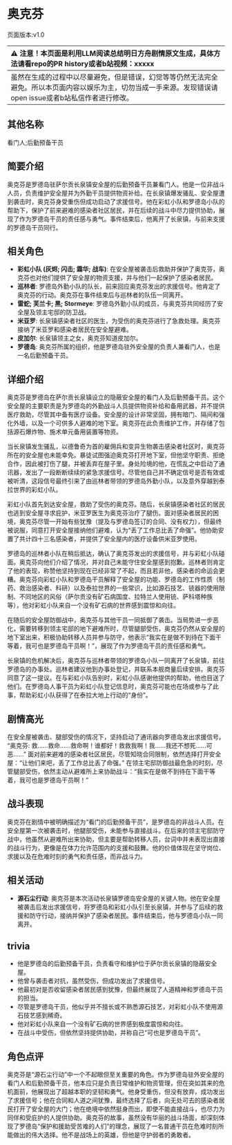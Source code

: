 # 奥克芬
页面版本:v1.0
 

| :warning: 注意！本页面是利用LLM阅读总结明日方舟剧情原文生成，具体方法请看repo的PR history或者b站视频：xxxxx           |
|:----------------------------|
| 虽然在生成的过程中以尽量避免，但是错误，幻觉等等仍然无法完全避免。所以本页面内容以娱乐为主，切勿当成一手来源。发现错误请open issue或者b站私信作者进行修改。|



## 其他名称
看门人;后勤预备干员
## 简要介绍
奥克芬是罗德岛驻萨尔贡长泉镇安全屋的后勤预备干员兼看门人。他是一位非战斗人员，负责维护安全屋并为外勤干员提供物资补给。在长泉镇爆发骚乱、安全屋遭到袭击时，奥克芬身受重伤但成功启动了求援信号。他在彩虹小队和罗德岛小队的帮助下，保护了前来避难的感染者社区居民，并在后续的战斗中尽力提供协助，展现了作为罗德岛干员的责任感与勇气。事件结束后，他离开了长泉镇，与前来支援的罗德岛干员同行。
## 相关角色
-   **彩虹小队 (灰烬; 闪击; 霜华; 战车)**: 在安全屋被袭击后救助并保护了奥克芬，奥克芬也对他们提供了安全屋的物资支援，并与他们一起保护了感染者居民。
-   **巡林者**: 罗德岛外勤小队的队长，前来回应奥克芬发出的求援信号。他肯定了奥克芬的行动。奥克芬在事件结束后与巡林者的队伍一同离开。
-   **雷蛇; 芙兰卡; 黑; Stormeye**: 罗德岛外勤小队的成员，与奥克芬共同经历了安全屋及领主宅邸的防卫战。
-   **米亚罗**: 长泉镇感染者社区的医生，为受伤的奥克芬进行了急救处理。奥克芬接纳了米亚罗和感染者居民在安全屋避难。
-   **皮加尔**: 长泉镇领主之女，奥克芬知道皮加尔。
-   **罗德岛**: 奥克芬所属的组织，他是罗德岛驻外安全屋的负责人兼看门人，也是一名后勤预备干员。
## 详细介绍
奥克芬是罗德岛在萨尔贡长泉镇设立的隐蔽安全屋的看门人及后勤预备干员。这个安全屋的主要职责是为罗德岛的外勤战斗人员提供物资补给和备用武器，并不提供医疗救助，尽管其中备有医疗设备。安全屋的设计非常坚固，拥有暗门、隔间和强化外墙，以及一个可供多人避难的地下室。奥克芬在此负责维护工作，并存储了包括源石爆炸物、施术单元备用装置等物资。

当长泉镇发生骚乱，以德鲁奇为首的雇佣兵和变异生物袭击感染者社区时，奥克芬所在的安全屋也未能幸免。暴徒试图强迫奥克芬打开地下室，但他坚守职责、拒绝合作，因此被打伤了腿，并被丢弃在屋子里。身处险境的他，在慌乱之中启动了通讯器，发出了一段断断续续的紧急求援信号。尽管他自己并不确定信号是否有效或被听清，这段信号最终引来了由巡林者带领的罗德岛外勤小队，以及意外穿越到泰拉世界的彩虹小队。

彩虹小队首先到达安全屋，救助了受伤的奥克芬。随后，长泉镇感染者社区的居民也逃到安全屋寻求庇护，米亚罗医生为奥克芬治疗了腿伤。面对感染者居民的困境，奥克芬尽管一开始有些犹豫（提及与罗德岛签订的合同、没有权力），但最终被说服，同意打开安全屋接纳他们避难，认为“丢了工作总比丢了命强”。他协助安置了共计四十三名感染者，并提供了安全屋内的医疗设备供米亚罗使用。

罗德岛的巡林者小队在稍后抵达，确认了奥克芬发出的求援信号，并与彩虹小队碰面。奥克芬向他们介绍了情况，并对自己未能守住安全屋感到抱歉。巡林者则肯定了他的表现，称赞他坚持到现在已经非常了不起，而且若非他，感染者的命运会更糟。奥克芬向彩虹小队和罗德岛干员解释了安全屋的功能、罗德岛的工作性质（制药、救治感染者、科研）以及泰拉世界的一些常识，比如源石技艺、铳器的使用限制、不同地区的风俗（萨尔贡没有矿石病国度、拉特兰人使用铳、萨科塔种族等），他对彩虹小队来自一个没有矿石病的世界感到震惊和向往。

在随后的安全屋防御战中，奥克芬与其他干员一同抵御了袭击。当局势进一步恶化，需要转移到领主宅邸的地下避难所时，尽管腿部受伤，奥克芬仍然从安全屋的地下室出来，积极协助转移人员并参与防守，他表示“我实在是做不到待在下面干等着，我可也是罗德岛干员啊！”，展现了作为罗德岛干员的责任感和勇气。

长泉镇的危机解决后，奥克芬与巡林者带领的罗德岛小队一同离开了长泉镇，前往罗德岛的办事处。巡林者建议他到办事处登记，并联系本舰商量后续安排。奥克芬同意了这一提议。在与彩虹小队告别时，彩虹小队感谢他提供的帮助，他也目送了他们。在罗德岛人事干员为彩虹小队登记信息时，奥克芬可能也在场或参与了此事，帮助彩虹小队获得了在泰拉大地上行动的“身份”。
## 剧情高光
在安全屋被袭击、腿部受伤的情况下，坚持启动了通讯器向罗德岛发出求援信号。
“奥克芬: 救......救命......救命啊！谁都好！救救我啊！我......我还不想死......可恶......”
面对前来避难的感染者社区居民，尽管知晓合同限制，依然选择打开安全屋：“让他们来吧，丢了工作总比丢了命强。”
在领主宅邸防御战最危急的时刻，尽管腿部受伤，依然主动从避难所上来协助战斗：“我实在是做不到待在下面干等着，我可也是罗德岛干员啊！”
## 战斗表现
奥克芬在剧情中被明确描述为“看门的后勤预备干员”，是罗德岛的非战斗人员。在安全屋第一次被袭击时，他腿部受伤，未能参与直接战斗。在后来的领主宅邸防守战中，他虽然从避难所出来协助，但主要是帮助转移人员，台词中并未表现出直接的战斗行为，更像是在体力允许范围内的支援和鼓舞。他的价值体现在坚守岗位、求援以及在危难时刻的勇气和责任感，而非战斗力。
## 相关活动
-   **源石尘行动**: 奥克芬是本次活动长泉镇罗德岛安全屋的关键人物。他在安全屋被袭击后发出求援信号，将罗德岛和彩虹小队引至长泉镇，并参与了后续的救援和防守行动，接纳并保护了感染者居民。事件结束后，他与罗德岛小队一同离开。
## trivia
*   他是罗德岛的后勤预备干员，负责看守和维护位于萨尔贡长泉镇的隐蔽安全屋。
*   他曾与袭击者对抗，虽然受伤，但成功发出了求援信号。
*   他最初对是否收留感染者居民感到犹豫，但最终展现了人道精神和罗德岛干员的担当。
*   尽管是罗德岛干员，他似乎并不擅长或不熟悉源石技艺，对彩虹小队不使用源石技艺感到稀奇。
*   他对彩虹小队来自一个没有矿石病的世界感到极度震惊和向往。
*   在战斗中受伤，但依然坚持提供协助，并称自己“可也是罗德岛干员”。
## 角色点评
奥克芬是“源石尘行动”中一个不起眼但至关重要的角色。作为罗德岛驻外安全屋的看门人和后勤预备干员，他本应只是负责日常维护和物资管理，但在突如其来的危机面前，他展现出了超越本职的坚韧和勇气。他身受重伤，但没有放弃，成功发出了求援信号；他在合同和人道之间犹豫，最终选择了后者，向无处可去的感染者居民打开了安全屋的大门；他在绝境中依然挺身而出，即使不能直接战斗，也尽力为同伴和受庇护的人提供协助。奥克芬的故事，虽然没有华丽的战斗场面，却深刻体现了罗德岛“保护和援助受苦难的人们”的理念，展现了一名普通干员在危难时刻所能做出的伟大选择。他不是战场上的英雄，但他是守护弱者的勇敢者。